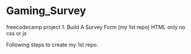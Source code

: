# Gaming_Survey
freecodecamp project 1.  Build A Survey Form (my 1st repo)
HTML only no css or js

Following steps to create my 1st repo.
